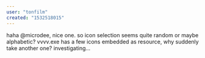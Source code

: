 ```yaml
---
user: "tonfilm"
created: "1532518015"
---
```


haha @microdee, nice one. so icon selection seems quite random or maybe alphabetic? vvvv.exe has a few icons embedded as resource, why suddenly take another one? investigating...
